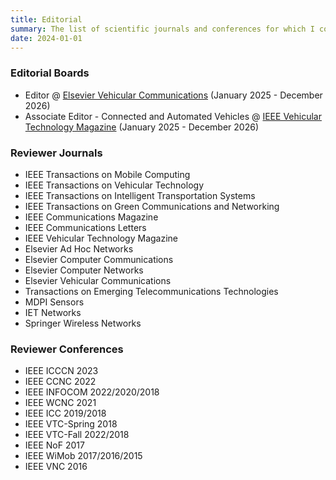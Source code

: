 ```yaml
---
title: Editorial
summary: The list of scientific journals and conferences for which I contributed as reviewer.
date: 2024-01-01
---
```


### Editorial Boards  
- Editor @ [Elsevier Vehicular Communications](https://www.sciencedirect.com/journal/vehicular-communications/about/editorial-board) (January 2025 - December 2026)
- Associate Editor - Connected and Automated Vehicles @ [IEEE Vehicular Technology Magazine](https://vtsociety.org/publication/vtmagazine#committee) (January 2025 - December 2026)

### Reviewer Journals  
- IEEE Transactions on Mobile Computing
- IEEE Transactions on Vehicular Technology
- IEEE Transactions on Intelligent Transportation Systems
- IEEE Transactions on Green Communications and Networking
- IEEE Communications Magazine
- IEEE Communications Letters
- IEEE Vehicular Technology Magazine
- Elsevier Ad Hoc Networks
- Elsevier Computer Communications
- Elsevier Computer Networks
- Elsevier Vehicular Communications
- Transactions on Emerging Telecommunications Technologies
- MDPI Sensors
- IET Networks
- Springer Wireless Networks


### Reviewer Conferences  
- IEEE ICCCN 2023
- IEEE CCNC 2022
- IEEE INFOCOM 2022/2020/2018
- IEEE WCNC 2021
- IEEE ICC 2019/2018
- IEEE VTC-Spring 2018
- IEEE VTC-Fall 2022/2018
- IEEE NoF 2017
- IEEE WiMob 2017/2016/2015
- IEEE VNC 2016
